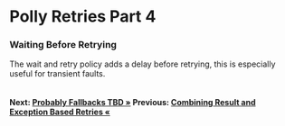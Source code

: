 # Polly Retries Part 4

### Waiting Before Retrying
The wait and retry policy adds a delay before retrying, this is especially useful for transient faults.

``` cs --region waitAndRetry --source-file .\src\Program.cs --project .\src\PollyDemo.csproj 
```

#### Next: [Probably Fallbacks TBD  &raquo;]() Previous: [Combining Result and Exception Based Retries &laquo;](../retryIfIncorrectStatusOrException.md)